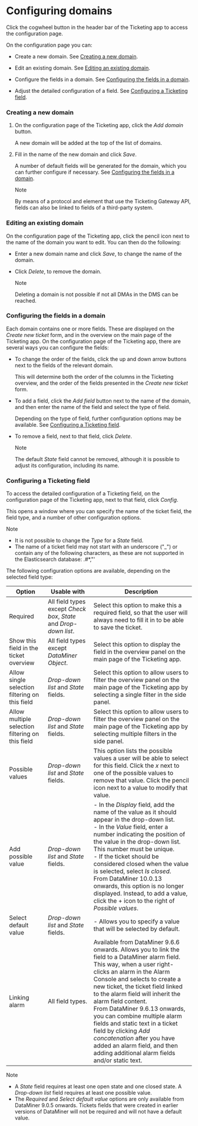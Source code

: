 # Configuring domains

Click the cogwheel button in the header bar of the Ticketing app to access the configuration page.

On the configuration page you can:

- Create a new domain. See [Creating a new domain](#creating-a-new-domain).

- Edit an existing domain. See [Editing an existing domain](#editing-an-existing-domain).

- Configure the fields in a domain. See [Configuring the fields in a domain](#configuring-the-fields-in-a-domain).

- Adjust the detailed configuration of a field. See [Configuring a Ticketing field](#configuring-a-ticketing-field).

### Creating a new domain

1. On the configuration page of the Ticketing app, click the *Add domain* button.

    A new domain will be added at the top of the list of domains.

2. Fill in the name of the new domain and click *Save*.

    A number of default fields will be generated for the domain, which you can further configure if necessary. See [Configuring the fields in a domain](#configuring-the-fields-in-a-domain).

    > [!NOTE]
    > By means of a protocol and element that use the Ticketing Gateway API, fields can also be linked to fields of a third-party system.

### Editing an existing domain

On the configuration page of the Ticketing app, click the pencil icon next to the name of the domain you want to edit. You can then do the following:

- Enter a new domain name and click *Save*, to change the name of the domain.

- Click *Delete*, to remove the domain.

    > [!NOTE]
    > Deleting a domain is not possible if not all DMAs in the DMS can be reached.

### Configuring the fields in a domain

Each domain contains one or more fields. These are displayed on the *Create new ticket* form, and in the overview on the main page of the Ticketing app. On the configuration page of the Ticketing app, there are several ways you can configure the fields:

- To change the order of the fields, click the up and down arrow buttons next to the fields of the relevant domain.

    This will determine both the order of the columns in the Ticketing overview, and the order of the fields presented in the *Create new ticket* form.

- To add a field, click the *Add field* button next to the name of the domain, and then enter the name of the field and select the type of field.

    Depending on the type of field, further configuration options may be available. See [Configuring a Ticketing field](#configuring-a-ticketing-field).

- To remove a field, next to that field, click *Delete*.

    > [!NOTE]
    > The default *State* field cannot be removed, although it is possible to adjust its configuration, including its name.

### Configuring a Ticketing field

To access the detailed configuration of a Ticketing field, on the configuration page of the Ticketing app, next to that field, click *Config*.

This opens a window where you can specify the name of the ticket field, the field type, and a number of other configuration options.

> [!NOTE]
> - It is not possible to change the *Type* for a *State* field.
> - The name of a ticket field may not start with an underscore ("\_") or contain any of the following characters, as these are not supported in the Elasticsearch database: .#\*,"'

The following configuration options are available, depending on the selected field type:

| Option                                           | Usable with                                                                                                                                                    | Description                                                                                                                                                                                                                                                                                                                                                                                                                                                                                                                                                                                                                                                                                                                                                                                                         |
|--------------------------------------------------|----------------------------------------------------------------------------------------------------------------------------------------------------------------|---------------------------------------------------------------------------------------------------------------------------------------------------------------------------------------------------------------------------------------------------------------------------------------------------------------------------------------------------------------------------------------------------------------------------------------------------------------------------------------------------------------------------------------------------------------------------------------------------------------------------------------------------------------------------------------------------------------------------------------------------------------------------------------------------------------------|
| Required                                         | All field types except *Check box*, *State* and *Drop-down list*. | Select this option to make this a required field, so that the user will always need to fill it in to be able to save the ticket.                                                                                                                                                                                                                                                                                                                                                                                                                                                                                                                                                                                                                                                                                    |
| Show this field in the ticket overview           | All field types except *DataMiner Object*.                                                                                      | Select this option to display the field in the overview panel on the main page of the Ticketing app.                                                                                                                                                                                                                                                                                                                                                                                                                                                                                                                                                                                                                                                                                                                |
| Allow single selection filtering on this field   | *Drop-down list* and *State* fields.                                                             | Select this option to allow users to filter the overview panel on the main page of the Ticketing app by selecting a single filter in the side panel.                                                                                                                                                                                                                                                                                                                                                                                                                                                                                                                                                                                                                                                                |
| Allow multiple selection filtering on this field | *Drop-down list* and *State* fields.                                                             | Select this option to allow users to filter the overview panel on the main page of the Ticketing app by selecting multiple filters in the side panel.                                                                                                                                                                                                                                                                                                                                                                                                                                                                                                                                                                                                                                                               |
| Possible values                                  | *Drop-down list* and *State* fields.                                                             | This option lists the possible values a user will be able to select for this field. Click the *x* next to one of the possible values to remove that value. Click the pencil icon next to a value to modify that value.                                                                                                                                                                                                                                                                                                                                                                                                                                                                                                                                                               |
| Add possible value                               | *Drop-down list* and *State* fields.                                                             | \-  In the *Display* field, add the name of the value as it should appear in the drop-down list.<br> -  In the *Value* field, enter a number indicating the position of the value in the drop-down list. This number must be unique.<br> -  If the ticket should be considered closed when the value is selected, select *Is closed*.<br> From DataMiner 10.0.13 onwards, this option is no longer displayed. Instead, to add a value, click the + icon to the right of *Possible values*. |
| Select default value                             | *Drop-down list* and *State* fields.                                                             | \-  Allows you to specify a value that will be selected by default.                                                                                                                                                                                                                                                                                                                                                                                                                                                                                                                                                                                                                                                                                  |
| Linking alarm                                    | All field types.                                                                                                                                               | Available from DataMiner 9.6.6 onwards. Allows you to link the field to a DataMiner alarm field. This way, when a user right-clicks an alarm in the Alarm Console and selects to create a new ticket, the ticket field linked to the alarm field will inherit the alarm field content.<br> From DataMiner 9.6.13 onwards, you can combine multiple alarm fields and static text in a ticket field by clicking *Add concatenation* after you have added an alarm field, and then adding additional alarm fields and/or static text.                                                                                                                                                                                                                                                   |

> [!NOTE]
> - A *State* field requires at least one open state and one closed state. A *Drop-down list* field requires at least one possible value.
> - The *Required* and *Select default value* options are only available from DataMiner 9.0.5 onwards. Tickets fields that were created in earlier versions of DataMiner will not be required and will not have a default value.
>
